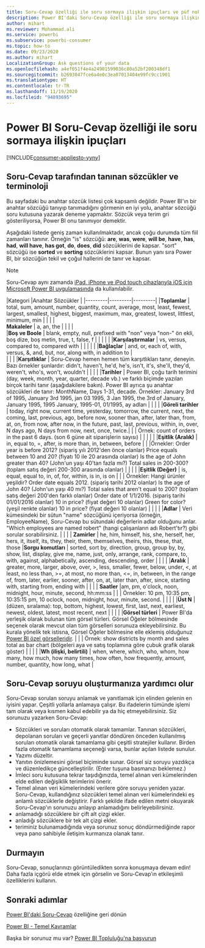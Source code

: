 ```yaml
---
title: Soru-Cevap özelliği ile soru sormaya ilişkin ipuçları ve püf noktaları
description: Power BI'daki Soru-Cevap özelliği ile soru sormaya ilişkin ipuçları ve püf noktaları
author: mihart
ms.reviewer: Mohammad.ali
ms.service: powerbi
ms.subservice: powerbi-consumer
ms.topic: how-to
ms.date: 09/23/2020
ms.author: mihart
LocalizationGroup: Ask questions of your data
ms.openlocfilehash: a4ef051f4e4a24901599036c80a52bf200348df1
ms.sourcegitcommit: b2693047fce6a4e0c3ea07013404e99fc9cc1901
ms.translationtype: HT
ms.contentlocale: tr-TR
ms.lasthandoff: 11/19/2020
ms.locfileid: "94893695"
---
```

# <a name="tips-for-asking-questions-in-power-bi-qa"></a>Power BI Soru-Cevap özelliği ile soru sormaya ilişkin ipuçları

[!INCLUDE[consumer-appliesto-yyny](../includes/consumer-appliesto-yyny.md)]

## <a name="words-and-terminology-that-qa-recognizes"></a>Soru-Cevap tarafından tanınan sözcükler ve terminoloji
Bu sayfadaki bu anahtar sözcük listesi çok kapsamlı değildir.  Power BI'ın bir anahtar sözcüğü tanıyıp tanımadığını görmenin en iyi yolu, anahtar sözcüğü soru kutusuna yazarak deneme yapmaktır.  Sözcük veya terim gri gösteriliyorsa, Power BI onu tanımıyor demektir.

Aşağıdaki listede geniş zaman kullanılmaktadır, ancak çoğu durumda tüm fiil zamanları tanınır. Örneğin "is" sözcüğü: **are**, **was**, **were**, **will be**, **have**, **has**, **had**, **will have**, **has got**, **do**, **does**, **did** sözcüklerini de kapsar.  "sort" sözcüğü ise **sorted** ve **sorting** sözcüklerini kapsar.  Bunun yanı sıra Power BI, bir sözcüğün tekil ve çoğul hallerini de tanır ve kapsar. 

> [!NOTE]
> Soru-Cevap aynı zamanda [iPad, iPhone ve iPod touch cihazlarıyla iOS için Microsoft Power BI uygulamasında](mobile/mobile-apps-ios-qna.md) da kullanılabilir.
>  


|Kategori  |Anahtar Sözcükler  |
|---------|---------|---------|
|**Toplamlar**     | total, sum, amount, number, quantity, count, average, most, least, fewest, largest, smallest, highest, biggest, maximum, max, greatest, lowest, littlest, minimum, min          |
|     |         |         
**Makaleler**     |  a, an, the              |
|     |         |         
|**Boş ve Boole**     |   blank, empty, null, prefixed with "non" veya "non-" ön ekli, boş dize, boş metin, true, t, false, f          |
|     |         |         |
|**Karşılaştırmalar**     |   vs, versus, compared to, compared with            |
|     |         |         |
|**Bağlaçlar**     |  and, or, each of, with, versus, &, and, but, nor, along with, in addition to       |         
|          |         |
|**Karşıtlıklar**     |  Soru-Cevap hemen hemen tüm karşıtlıkları tanır, deneyin.  Bazı örnekler şunlardır: didn't, haven't, he'd, he's, isn't, it's, she'll, they'd, weren't, who's, won't, wouldn't          |
|        |         |
|**Tarihler**     |       Power BI, çoğu tarih terimini (day, week, month, year, quarter, decade vb.) ve farklı biçimde yazılan birçok tarihi tanır (aşağıdakilere bakın). Power BI ayrıca şu anahtar sözcükleri de tanır: MonthName, Days 1-31, decade. Örnekler: January 3rd of 1995, January 3rd 1995, jan 03 1995, 3 Jan 1995, the 3rd of January, January 1995, 1995 January, 1995-01, 01/1995, ay adları         |
|        |         |
|**Göreli tarihler**     |   today, right now, current time, yesterday, tomorrow, the current, next, the coming, last, previous, ago, before now, sooner than, after, later than, from, at, on, from now, after now, in the future, past, last, previous, within, in, over, N days ago, N days from now, next, once, twice.|
|    |  Örnek: count of orders in the past 6 days. (son 6 güne ait siparişlerin sayısı)  |            |
|        |         |
|**Eşitlik (Aralık)**     |   in, equal to, =, after, is more than, in, between, before  |
|  |Örnekler: Order year is before 2012? (sipariş yılı 2012'den önce olanlar) Price equals between 10 and 20? (fiyatı 10 ile 20 arasında olanlar) Is the age of John greater than 40? (John'un yaşı 40'tan fazla mı?) Total sales in 200-300? (toplam satış değeri 200-300 arasında olanlar)              |
|        |         |
|**Eşitlik (Değer)**     |   is, equal, equal to, in, of, for, within, is in, is on |
|   | Örnekler: Hangi ürünler yeşildir? Order date equals 2012. (sipariş tarihi 2012 olanlar) Is the age of John 40? (John'un yaşı 40 mı?) Total sales that aren't equal to 200? (toplam satış değeri 200'den farklı olanlar) Order date of 1/1/2016. (sipariş tarihi 01/01/2016 olanlar) 10 in price? (fiyat değeri 10 olanlar) Green for color? (yeşil renkte olanlar) 10 in price? (fiyat değeri 10 olanlar)              |
|        |         |
|**Adlar**     |       Veri kümesindeki bir sütun "name" sözcüğünü içeriyorsa (örneğin, EmployeeName), Soru-Cevap bu sütundaki değerlerin adlar olduğunu anlar. "Which employees are named robert" (hangi çalışanların adı Robert'tır?) gibi sorular sorabilirsiniz.          |
|        |         |
**Zamirler**  | he, him, himself, his, she, herself, her, hers, it, itself, its, they, their, them, themselves, theirs, this, these, that, those
|**Sorgu komutları**     |    sorted, sort by, direction, group, group by, by, show, list, display, give me, name, just, only, arrange, rank, compare, to, with, against, alphabetically, ascending, descending, order             |
|        |         |
|**Aralık**     |      greater, more, larger, above, over, >, less, smaller, fewer, below, under, <,  at least, no less than, >=, at most, no more than, <=, in, between, in the range of, from, later, earlier, sooner, after, on, at, later than, after, since, starting with, starting from, ending with           |
|        |         |
**Saatler**  |am, pm, o'clock, noon, midnight, hour, minute, second, hh:mm:ss  |
|  |  Örnekler: 10 pm, 10:35 pm, 10:35:15 pm, 10 oclock, noon, midnight, hour, minute, second.  |
|  |  |
|**Üst N**     |     (düzen, sıralama): top, bottom, highest, lowest, first, last, next, earliest, newest, oldest, latest, most recent, next            |
|        |         |
|**Görsel türleri**     |  Power BI'da yerleşik olarak bulunan tüm görsel türleri.  Görsel Öğeler bölmesinde seçenek olarak mevcut olan tüm görselleri sorunuza ekleyebilirsiniz.  Bu kurala yönelik tek istisna, Görsel Öğeler bölmesine elle eklemiş olduğunuz [Power BI özel görselleridir](../developer/visuals/power-bi-custom-visuals.md).  |
|  |  Örnek: show districts by month and sales total as bar chart (bölgeleri aya ve satış toplamına göre çubuk grafik olarak göster)               |
|        |         |
|**Wh (ilişki, belirtili)**  | when, where, which, who, whom, how many, how much, how many times, how often, how frequently, amount, number, quantity, how long, what                |

## <a name="qa-helps-you-phrase-the-question"></a>Soru-Cevap soruyu oluşturmanıza yardımcı olur
Soru-Cevap sorulan soruyu anlamak ve yanıtlamak için elinden gelenin en iyisini yapar. Çeşitli yollarla anlamaya çalışır. Bu ifadelerin tümünde işlemi tam olarak veya kısmen kabul edebilir ya da hiç etmeyebilirsiniz. Siz sorunuzu yazarken Soru-Cevap:

* Sözcükleri ve soruları otomatik olarak tamamlar. Tanınan sözcükleri, depolanan soruları ve geçerli yanıtlar döndüren önceden kullanılmış soruları otomatik olarak tamamlama gibi çeşitli stratejiler kullanır. Birden fazla otomatik tamamlama seçeneği varsa, bunlar açılan listede sunulur.
* Yazımı düzeltir.
* Yanıtın önizlemesini görsel biçiminde sunar. Görsel siz soruyu yazdıkça ve düzenledikçe güncelleştirilir. (Enter tuşuna basmanızı beklemez.)
* İmleci soru kutusuna tekrar taşıdığınızda, temel alınan veri kümelerinden elde edilen değişiklik terimlerini önerir.
* Temel alınan veri kümelerindeki verilere göre soruyu yeniden yazar. Soru-Cevap, kullandığınız sözcükleri temel alınan veri kümelerindeki eş anlamlı sözcüklerle değiştirir. Farklı şekilde ifade edilen metni okuyarak Soru-Cevap'ın sorunuzu anlayıp anlamadığını belirleyebilirsiniz. 
* anlamadığı sözcüklere bir çift alt çizgi ekler.
* anladığı sözcüklere bir tek alt çizgi ekler.
* teriminiz bulunamadığında veya sorunuz sonuç döndürmediğinde rapor veya pano sahibiyle iletişim kurmanıza olanak tanır.

## <a name="dont-stop-now"></a>Durmayın
Soru-Cevap, sonuçlarınızı görüntüledikten sonra konuşmaya devam edin! Daha fazla içgörü elde etmek için görselin ve Soru-Cevap’ın etkileşimli özelliklerini kullanın.

## <a name="next-steps"></a>Sonraki adımlar
[Power BI'daki Soru-Cevap](end-user-q-and-a.md) özelliğine geri dönün  

[Power BI - Temel Kavramlar](end-user-basic-concepts.md)  

Başka bir sorunuz mu var? [Power BI Topluluğu'na başvurun](https://community.powerbi.com/)

